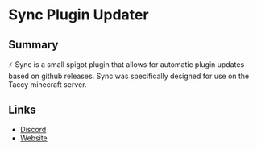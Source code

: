 # Sync Plugin Updater

## Summary
:zap: Sync is a small spigot plugin that allows for automatic plugin updates based on github releases. Sync was specifically designed for use on the Taccy minecraft server.

## Links
- [Discord](https://taccy.net/discord)
- [Website](https://taccy.net)
